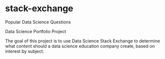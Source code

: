 # stack-exchange
Popular Data Science Questions

Data Science Portfolio Project

The goal of this project is to use Data Science Stack Exchange to determine what content should a data science education company create, based on interest by subject.
